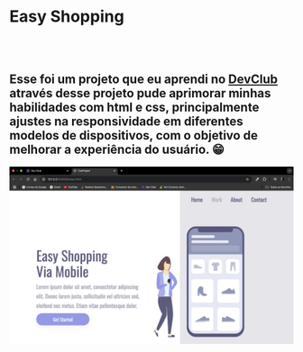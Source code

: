 <h1>Easy Shopping</h1>
<br>
<br>
<h2>Esse foi um projeto que eu aprendi no <a href= "https://rodolfomori.com.br/devclub">DevClub</a> através desse projeto pude aprimorar minhas habilidades com html e css, principalmente ajustes na responsividade em diferentes modelos de dispositivos, com o objetivo de melhorar a experiência do usuário. 😁</h2>

<img src="https://github.com/Nadhia-Sabat/easy-shopping/blob/master/img/desktop.png?raw=true">
